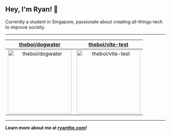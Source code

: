 ## Hey, I'm Ryan! 👋

Currently a student in Singapore, passionate about creating all-things-tech to improve society.

---

| [theboi/dogwater](https://github.com/theboi/dogwater) | [theboi/vite-test](https://github.com/theboi/vite-test) |
| :-: | :-: |
| <a href="https://github.com/theboi/dogwater"><img src="https://github.com/theboi/theboi/raw/main/DISPLAY.jpg" alt="theboi/dogwater" title="theboi/dogwater" width="200" height="200"></a> | <a href="https://github.com/theboi/vite-test"><img src="https://github.com/theboi/theboi/raw/main/DISPLAY.jpg" alt="theboi/vite-test" title="theboi/vite-test" width="200" height="200"></a> |



---

**Learn more about me at [ryanthe.com](https://www.ryanthe.com)!**